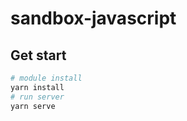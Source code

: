 # sandbox-javascript

## Get start
```bash
# module install
yarn install
# run server
yarn serve
```
